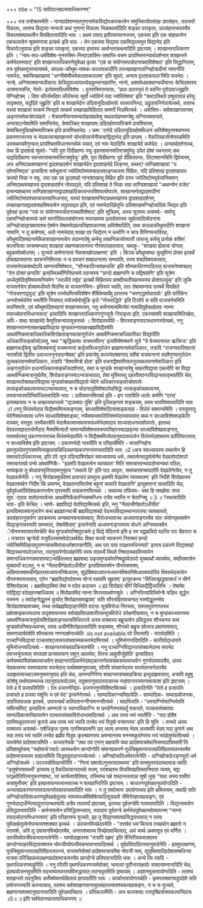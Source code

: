 +++
title = "15 सर्ववेदान्तप्रत्ययाधिकरणम्"

+++
तत्र तत्रोक्तस्येति - नानाप्रदेशाम्नातगुणानामेकविद्योपकारकत्वेन समुच्चित्योपसंग्रह उपसंहारः, तदभावो विकल्पः, ततश्च विद्याया नानात्वे कथं गुणानां विकल्पः भिन्नाथर्त्वादिति शङ्का पराकृता, उपसंहाराभावस्यैव विकल्पशब्दाथर्त्वेन विवक्षितत्वादिति भावः । प्रथमं तावत् इतीत्यस्यानन्तरम्, एकस्या इति एक संज्ञकत्वेन एकफलत्वेन श्रूयमाणाया इत्यर्थः इति पाठः । तेन एकस्या विद्याया एकविद्यात्वमुत विद्याभेद इति विचारोऽनुपपन्न इति शङ्का पराकृता, एकस्या इत्यस्य अर्थान्तरकथनादिति द्रष्टव्यम् । शाखान्तराधिकरण इति । "नाम-रूप-धर्मविशेष-नुनरुक्त्ति-निन्दाऽशक्त्ति-समाप्ति-वचन प्रायश्चित्तान्यार्थदर्शनात् शाखान्तरे कर्मभेदस्स्यात्' इति शाखान्तराधिकरणेपूर्वपक्षं कृत्वा "एकं वा संयोगरूपचोदनाख्याविशेषात' इति सिद्धान्तितम्, तत्र पूर्वपक्षसूत्रस्यायमर्थः, काठक-कौथुम-माषक-कालापकादीनि तत्तच्छाखागताग्निहोत्रादीनां नामानीति नामभेदः, क्कचिच्छाखायां "अग्नीषोमीयमेकादशकपालम्' इति श्रूयते, अन्यत्र द्वादशकपाल'मिति रूपभेदः । नान्ये, अग्निवाक्यान्यधीयानाः केचिदुपाध्यायस्योदकुम्भानाहरन्ति, नान्ये, अश्वमेधवाक्यान्यधीयानाः केचिदश्वस्य धासमानयन्ति, नेतरे- इत्येवमादिधर्मविशेषः । पुनरुक्त्तिरम्यासः, "प्रातः प्रातरनृतं ते वदन्ति पुरोदयाज्जुह्वति येग्निहोत्रम् । दिवा कीर्त्यमदिवा कीर्तयन्तः सूर्यो ज्योतिर्न तदा ज्योतिरेषाम्' इति "यथाऽतिथये प्रश्रुतायान्नं हरेयुः तादृक्त्तत्, यदुदिते जुह्वति' इति च शाखाभेदेन उदितानुदितहोमयोः परस्परनिन्दा, प्रद्रुतायनिर्गतायेत्यर्थः, ततश्च यस्यां शाखायां यत्कर्म निन्द्यते तत्कर्म तच्छाखाविहितात् कमर्णो भिन्नमित्यर्थः । अशक्त्तिः- सर्वशाखागतानाम् अङ्गानामेकत्रोपसंहारे । मैत्रायणीयानामन्वारोहसंज्ञकेषु स्थलारोहणमन्त्रेषु अग्निस्समाप्यते, अन्यत्राऽन्येषामिति समाप्तिभेदः, केषाञ्चित् शाखायाम् उदितहोमव्यतिक्रमे प्रायश्चित्तम्, केषांचिदनुदितहोमव्यतिक्रम इति प्रायश्चितभेदः । कमर्ाभेदे उदितानुदितहोमविधानं अविशेषपुनश्श्रवणस्य प्रकरणान्तरस्य च भेदकत्वाच्छाखान्तरे चोभयोरवर्जनीयत्वाद्विद्याभेद इति प्राप्तम् । वैकल्पिकत्वेनोपपन्नमिति उभयथाप्यवैगुण्यात् प्रायश्चित्तविधानमनर्थकं स्यात्, एवं नाम भेदादिभिः शाखाभेदे कर्मभेदः । अन्यार्थदर्शनाच्च, तथा हि द्वादशाहे श्रूयते- "यदि पुरा दिदीक्षाणाः स्युः वृहत्सामानमतिरात्रमुपेयुः उपेतं ह्येषां रथन्तरम् अथ यद्यदिदीक्षाणा रथन्तरसामानमतिरात्रमुपेयुः' इति, पुरा दिदीक्षाणाः पूर्व दीक्षितवन्तः, लिटश्शानचिति द्विर्वचनम्, अत्र अनिष्टप्रथमयज्ञानां द्वादशाहदर्शनं शाखाभेदेन द्वादशाहभेदे लिङ्गम्, कथम्? ताण्डिशाखायां "य एतेनानिष्ट्वा' इत्यादिना सर्वभूतानां ज्योतिष्टोमपश्चाद्भावाङ्गकतया विहितः, यदि प्रतिशाखं द्वादशाहादयः क्रतवो भिन्ना न स्युः, तदा एक एव द्वादशाहो नानाशाखासु विहित इति तस्य ज्योतिष्टोमपूर्वत्वनियमान् अनिष्टप्रथमयज्ञस्य द्वादशाहदर्शनं नोपपद्यते, यदि प्रतिशाखं ते भिन्नाः तदा ताण्डिशाखायां "अथान्येन यजेत' इत्यन्यशब्दस्य ताण्डिशाखागतद्वादशाहादिक्रत्वन्तरविषयत्वोपपत्तेः, शाखान्तर्गतद्वादशादीनां ज्योतिष्टोमपाश्चात्यत्वस्याभिधानात्, यस्यां शाखायामनिष्टप्रथमयज्ञस्य द्वादशाहदर्शनम्, तच्छाखागतद्वादशशहविषयत्वेन तदुपपद्यत इति, एवं नामभेदादिहेतुभिः प्रतिशाखमग्निहोत्रादिकं भिद्यत इति पूर्वपक्षं कृत्वा "एकं वा संयोगरूपचोदनाख्याविशेषात्' इति सूत्रितम्, अस्य सूत्रस्य अयमर्थः- सर्वासु एकमग्निहोत्रात्मकं कर्म स्वर्गादिफलसंयोगस्य रूपाख्यस्य द्रव्यदेवतस्य जुहोत्यादिचोदनाया अग्निहोत्राद्याख्यायाश्च ऐक्येन तेषामभेदप्रत्यभिज्ञापकानाम् अविशेषादिति, तथा काठककौथुमादीनि शाखानां नामानि, न तु कर्मणाम्, अतो नामभेदात् शाखा एव भिद्येरन् न कर्माणि न चात्र विनिगमनाविरहः, कौथुमादिशब्दानामेकैकशाखानामत्वेन तदाम्नातेषु कर्मसु लाक्षणिकत्वोपपत्तौ तावत्सु कर्मसु प्रत्येकं शक्त्तिं कल्पयित्वा तत्सम्बन्धात् शाखायां लक्षणाकल्पनस्य गौरवपराहतत्वात्, यथाहुः- "शाखया ह्येकया योगात् बहुकर्मावबोधनम् । युज्यते कर्मनानात्वं नैकशाखोपलक्षणम्' इति । किञ्च कौथुमशब्दः कुथुमिना प्रोक्त इत्यर्थे प्रोक्तप्रत्ययान्तः प्रवचननिमित्तकः न च प्रवचनं शब्दादन्यस्य सम्भवति, तस्य शब्दविषयकत्वात्, वाजसनेयकशब्दोऽपि आम्नायविशेषपरः, "शौनकादिभ्यश्छन्दसि' इति शौनकादिगणपठितात् वाजसनेयशब्दात् "तेन प्रोक्तं छन्दसि' इत्यस्मिन्नर्थेणिनिप्रत्यये तदन्तस्य "छन्दो ब्राह्मणानि च तद्विषयाणि' इति सूत्रेण अध्येतृवेदितृविषयत्वनियमेन "तदधीते तद्वेद' इत्यर्थे विहितस्य प्राक्दीव्यतीयप्रत्ययस्य प्रोक्ताल्लुक्' इति लुकि वाजसनेयेन प्रोक्तमधीयते विदन्ति वा वाजसनेयिनः- इतिरूपं भवति, ततः तेषामाम्नाय उत्यर्थे विवक्षिते "गोत्रचरणाद्व्युञ्' इति सूत्रेण तस्येदमित्यविशेषेण शैषिकेष्वर्थेषु प्राप्तस्य "चरणाद्धर्मान्नाययोः' इति वार्तिकेन अनयोरर्थयोरेव भवतीति नियमात् तयोरर्थयोर्व्युङि कृते "नोस्ताद्धिते' इति टिलोपे च सति वाजसनेयमिति रूपनिष्पत्तेः, एवं कौथुमादिशब्दानां शाखानामत्वम्, नतु कर्मनामत्वमित्येवं नामादिपूर्वपक्षहेतवः नाम्ना स्याच्चोदनाभिधानत्वात्' इत्यादिभिः शाखान्तराधिकरणगुणसूत्रैः निराकृता इति, एकस्यामपि शाखायामितिच्छेदः, अपि - शब्दः शाखाभेदे कैमुतिकन्यायसूचनार्थः । शिरोव्रतस्येति - शिरस्यङ्गारपात्रधारणस्येत्यर्थः, ननु शाखान्तराम्नाताक्षरब्रह्मविद्याया मुण्डकाम्नाताक्षरब्रह्मविद्यैक्येपि आथर्वणिकमात्राधिकारिकशिरोव्रताङ्गकत्वानुरोधेन आथर्वणिकमात्राधिकारिका विद्यापीति अधिकारिसङ्कोचोऽस्तु, यथा "ऋृद्धिकामाः सत्रमासीरन्' इत्यविशेषश्रवणे सूत्रे "ये येजमानास्त ऋत्विजः' इति ब्राह्मणकर्तृकेषु ऋत्विक्कमर्सु यजमानानां कर्तृत्वविध्यनुरोधेन ब्राह्मणानामेवाधिकारः, तत्रापि "राजन्यवासिष्ठानां नाराशँसो द्वितीयः प्रयाजःतनूनपादन्येषाम्' इति प्रयाजेषु कल्पभेदश्रवणात् सर्वेषां यजमानानां तदवैगुण्यानुरोधेन तुल्यकल्पानामेवाधिकारः, तत्रापि "वैश्वामित्रो होता' इति वचनाद्वैश्वामित्रतत्तुल्यकल्पानामेवाधिकार इति अङ्गानुरोधेन प्रधानाधिकारसङ्कोचदर्शनात्, तथा च मुण्डके शाखान्तरेषु चाक्षरविद्याया एकत्वेपि सा विद्या आथर्वणिकमात्रानुष्ठेयैव, शिरोव्रताङ्गस्याऽन्यत्राभावात्, तेषां मुक्त्तिस्तु दहरवैश्वानरविद्यान्तराद्भवतीति चेन्न, शाखान्तरोक्ताक्षरविद्याया मुण्डकोक्तक्षरविद्यातो भेदेने अधिकारसङ्कोचोपपत्तेः तत्सङ्कोचकल्पनस्याऽन्याय्यत्वात्, न च चोदनाद्यविशेषादभेदसिद्धेः त्तत्सङ्कोचकल्पनम्, तस्याभ्यासादिभिर्वाधितत्वादिति भावः । प्रतीयमानमित्यर्थ इति - इण गताविति धातोः कर्मणि "एरच्' इत्यच्प्रत्ययः न च अच्प्रत्ययान्तत्वे "द्यञचपाः पुंसि' इति पुल्लिङ्गत्वं शङ्कयम्, तस्य भावविषयत्वादिति भावः ॥1॥ननु विधेयभेदान्न विद्यैक्यमित्यसङ्गतम्, साध्याविशेषादित्याशङ्कयाह - विधेयं सामान्यमिति । वस्तुतस्तु भेदेनैक्याभावसा धनेन साध्याविशेषशङ्का, नचैक्याभावातिरिक्त्तभेदस्याभावात् कथं न साध्याविशेषशङ्केति वाच्यम्, वस्तुतः तस्यैकत्वेपि भेदत्वैकत्वाभावत्वरूपधर्मभेदमादाय साध्यसाधनभावोपपत्तेः, इतरथा देवदत्तयज्ञदत्तयोर्भेदात् नैक्यमित्यादौ सामान्यविशेषभावरूपपरिहारस्याऽप्रवृत्त्या साध्याविशेषप्रसङ्गात्, परमार्थतस्तु प्रकरणान्तराच्च विधेयभेदप्रतीतेः न विद्यैक्यमित्येतदनुवादरूपत्वेन विधेयभेदशब्दस्य प्रतीतिपरत्वात् न साध्याविशेष इति द्रष्टव्यम् । प्रकरणभेदो नास्तीति च परिहार्यमिति - मासाग्निहोत्र इवानुपादेयगुणसमभिव्याहृतासन्निधिलक्षणप्रकरणान्तराभावादिति भावः ॥2॥अत्र स्वाध्यायस्य तथात्वेन हि समाचारेऽधिकाराच्च, इति परैः सूत्रं पठित्वाशिरोव्रतं स्वाध्यायस्य धर्मः, तथात्वेनतद्धर्मत्वेनैव वेदव्रतोपदेशपरे समाचाराख्ये ग्रन्थे आथर्वणिकैः- "इदमपि वेदव्रतत्वेन व्याख्यात' मिति समाचारग्रन्थपाठोप्यन्यथा पठितः, भाष्यकृता तु बोधायनवृत्तिपाठमनुसृत्य "तथात्वे हि' इति पाठ आदृतः, समाचारग्रन्थपाठोपि वेदव्रतेनेत्येव, न तु वेदव्रतत्वेनेति । ननु शिरोव्रतमुपदिश्य व्रतान्तरं प्रस्तुत्य इदमपि वेदव्रतेन व्याख्यातम्' इति निर्देशे शिरोव्रतस्य वेदव्रतशब्देन निर्देश किं प्रमाणम्, वेदव्रतानामितरेषां बहूनां चत्वारि वेदव्रतानि' इत्युक्त्तानां सत्वादिति चेन्न, पूर्वपूर्वधर्मातिदेशप्रकरणत्वेन एतस्यापि तत्प्रकरणमित्यर्थः । सववच्च तन्नियमः- यथा हि सवहोमाः सप्त सूयर्ादयः शतोदनपर्यन्ता आथर्वणिकैकाग्निसम्बन्धिनः तत्रैव भवन्ति न त्रेताग्निषु ॥ 3 ॥ ?स्थत्वादिति भावः- इति केचित् । भाष्ये- ब्रह्मविद्यां वेदविद्यामित्यर्थः इति, ननु "नैतदचीर्णव्रतोऽधीयीत' इत्यग्रिमवाक्यानुसारेण कथं ब्रह्मज्ञानवाची ब्रह्मविद्याशब्दो वेदरूपविद्यास्थानपरतया व्याख्यायते, उपसंहारानुसारेण उपक्रमस्य अन्यथानयनासंभवात्, विरोधाभावाच्च अध्ययनाङ्गस्यैव सतः संयोगपृथक्त्वेन विद्याङ्गत्वस्यापि सम्भवात्, तेषामेवैताम्' इत्यनेनापि अध्ययनाङ्गत्वस्य बोधने अग्निमवाक्येन ेपौनरुक्त्तयापत्तेश्चेति चेन्न मुण्डकोपनिषदुपक्रमे द्वं विद्ये वेदितव्ये इति ह स्म यद्व्रह्मविदो वदन्ति परा चैवापरा च । तत्रापरा ऋृग्वेदो यजुर्वेदस्सामवेदोऽथर्ववेदः शिक्षा कल्पो व्याकरणं निरुक्त्तं छन्दो ज्योतिषमितिहासपुराणन्यायमीमांसाधर्मशास्त्राणीति, अथ परा यया तदक्षरमधिगम्यते' इत्यत्र प्रकरणे विद्याशब्दो विद्यास्थानपरोऽवगतः, तदनुसारेणोपसंहारेपि तस्य तादर्थ्ये स्थिते निषादस्थपतिन्यायेन समानाधिकरणसमासस्याऽभ्यर्हितत्वात् ब्रह्मशब्दः प्रकृतमुण्डकोपनिषद्रूपवेदपरो मुख्यार्थो व्याख्येयः, षष्ठीसमासेन मुख्यार्थो वाऽस्तु, न च "नैतदचीर्णव्रतोऽधीयीत' इत्यग्रिमवाक्येन पौनरुक्त्तयम्, अग्रिमवाक्यमचीर्णव्रतस्याध्यापननिषेधपरम्, शूद्रविषयाध्यापनाध्ययनविषयनिषेधवाक्ययोरिव विषयभेदसत्वेन पौनरुक्त्तयभावात्, एतेन "ब्रह्मविद्योपदेशस्य योग्यं वक्ष्यामि सुव्रतम्' इत्युपक्रम्य "विधिवच्छ्रद्ध्यासार्धं न चीर्ण यैश्शिरोव्रतम् । ब्रह्मविद्यामिमां तेषां न वदेत कदाचन ॥ इदं शिरोव्रतं चीर्णं विधिवद्यैर्द्विजातिभिः । तेषामेव वदेद्विद्यां वदेदज्ञानबाधिकाम् ॥ शिरोव्रतमिदं नाम्ना शिरस्याथर्वणश्रुतेः । अग्निरित्यादिभिर्मन्त्रैः षड्भिः शुद्धेन भस्मना ॥ सर्वाङ्गोद्धूलनं कुर्यात् शिरोव्रतसमाह्वयम्' सति सौरसंहितावचनात् भस्मोद्धूलनमेव शिरोव्रतशब्दवाच्यम्, तच्च सर्वब्रह्नविद्याङ्गमिति वदन्तः सूत्रविरोधा निरस्ताः, तामसपुराणगतस्य प्रक्षेपशङ्कास्पदस्य तादृशवचनस्य सर्वसंप्रतिपन्नशारीरकसूत्रविरोधे उपेक्षणीयत्वात्, न च मुण्डकाध्ययनस्य आथर्वणिकमात्रनुष्ठेयशिरोव्रताङ्गकत्वविधिपरत्वे अस्य वाक्यस्य बह्वृचत्वेन प्रसिद्धस्य शौनकस्य कथं मुण्डकोपनिषदध्ययनम्, तस्य अचीर्णशिरोव्रतत्वादिति शङ्क्यम्, शौनको बह्वृच एवेत्यत्र प्रमाणामावात्, सामगाचार्यवंशेपि शौनकस्य गणनदर्शनाच्चेति ॥is not available.परे त्वित्यादि - रूपभेदमिति । पञ्चाग्निविद्यायां पञ्चत्वषट्त्वरूपसंख्यात्मकरूपभेदमित्यर्थः । भूमिभोगनादिवदिति - कारीर्याद्यध्ययने भूमिभोजनवदित्यर्थः - शाखान्तरसंख्याप्रक्रियाश्चेति । ननु पञ्चाग्निविद्यागतसंख्याभेदस्य रूपभेद एवान्तर्भूतत्वात् सप्तदश प्राजापत्यान् पशून् आलभेत, तिस्त्र आहुतीर्जुहोति' इत्यादिवत् कर्मसमवायिसंख्यात्वाभावेन शब्दान्तरादिकर्मभेदषट्कान्तर्गतसंख्यारूपत्वाभावेन गुणभेदरूपतयैव, अस्य भेदकत्वस्य वक्त्तव्यतया रूपभेदात् पार्थक्यमनुपपन्नम्, परैरपि संख्याभेदस्य रूपभेदान्तर्गततयैव उदाहृतत्वाच्चाऽयमनुक्त्तानुवाद इति चेन्न, आनन्दगिरिणा शब्दान्तरसंख्याप्रक्रिया इत्युदाहृतत्वात्, अत्रापि बहुषु कोशेषु तथोपलम्भाच्च तदनुवादरूपोऽयम्, तदुक्त्तानुवादरूपत्वाच्च नाक्षेपान्तरस्याप्यवाकाश इति द्रष्टव्यम् । रेतो ह वै प्रजापतिरिति । रेतः प्रजननेन्द्रियं- प्रजननगुणविशिष्टमित्यर्थः । इत्यादिनेति "रेतो ह प्रजापतिः प्रजायते ह प्रजया पशुभिः य एवं वेद' इत्यनेनेत्यर्थः । साम्पादिकाग्न्यभिप्रायेति - साम्पादिकः- सम्पत्प्रयोजनकः, उपास्तिफलक इत्यर्थः, उपास्त्यर्थं कल्पितानग्नीनामनन्तीत्यर्थः । षष्ठस्त्विति - "तस्याग्निरेवाग्निर्भवति समित्समित्' इत्यादिना आम्नातो यः स्वाभाविकाग्निः स छन्दोगैरुपसंहर्तुं शकयते, पञ्चत्वसंख्यायाः साम्पादिकत्वाभिप्रायत्वेन पञ्चत्वसंख्याविरोधाभावादित्यर्थः । अथ तस्य भयं भवतीति - "यदा ह्येवैष एतस्मिन्नुदरमन्तरं कुरुते अथ तस्य भयं भवति तत्त्वेव भयं विदुषो मन्वानस्य' इति हि श्रुतिः । तन्मते अस्य वाक्यस्य अयमर्थः- एषोधिकृतः पुरुषः एतस्मिन्नात्मनि उत् अरम् अन्तरम् भेदम् अल्पमपि भेदम् यदा कुरुते अथ तदा तस्य भयं भवति तत्त्वेव ब्रह्मैव विदुषः कृतश्रवणस्य अमन्वानस्य मननमकुर्वाणस्य भयं भयहेतुर्भवतीत्यर्थः । यस्त्वेमेवं प्रादेशमात्रमिति - वाजसनेयके "तथा तव एनान् वक्षयामि यथा प्रादेशमात्रमेवाभिसम्पादयिष्यामी'ति प्रतिज्ञापूर्वकम् "सहोवाचे'त्यादेः आरब्धत्वेन छान्दोग्येपि समानप्रकरणे मूर्धचिबुकान्तरालप्रतिष्ठितत्वलभ्यस्यैव प्रादेशमात्रत्वस्य ग्राह्यत्वमिति सिद्धवदुपादानाच्चेत्यर्थः । अग्निहोत्रादिधर्मपरत्वेनेति - अग्निहोत्रादेःरङ्गभूतो धर्म अग्निहोत्रधर्मः । परञ्जयोतिःप्राप्तेरिति - "नित्यं समासेऽनुत्तरपदस्थस्य' इति षत्वमुत्तरपदस्थत्वान्न भवति "इसुषोस्सामर्थ्ये' इत्यस्य तु वैकल्पित्वात्तदभावे रूपम्, परंशब्दश्च विभक्त्तिप्रतिरूपनिपाता व्ययम्, यद्वा परञ्ज्योतिरित्यनुकरणशब्दः, परं कार्यत्वायेतिवत्, तस्मिश्च पक्षे शब्दान्तरत्वान्न सुषो लुक् "यथा अस्य वामीयं कयाषुभीयम्' इति इस्प्रत्ययान्तत्वाभावाच्च न षत्वप्राप्तिरिति द्रष्टव्यम् । साधारणपूर्वपक्षानुपयोगादिति - अभ्यासप्रकरणान्तरवदत्यन्तोपकाराभावादिति भावः । न तु सर्वात्मना उपयोगाभाव इति भ्रमितव्यम्, तथाहि सति अग्निहोत्रादिसाधारणपूर्वपक्षहेतुतया नामरूपधर्मविशेषेत्यादिसूत्रयतो जैमिनेरज्ञत्वप्रसङ्गः, एवं गुणभेदाद्यधीनेत्याद्युत्तरग्रन्थस्यापि अत्रैव तात्पर्य्यं द्रष्टव्यम्, इतरथा पूर्वतन्त्रेपि गत्यभावादिति । विद्यानामत्वेन प्रसिद्धयभावादिति - कर्मनामत्वेन प्रसिद्धिसम्भवात्, तदादाय पूर्वतन्त्रे कर्मभेदपूर्वपक्षस्योत्थापनम् "नाम्नां स्यादचोदनाभिधानत्वात्' इति परिहारश्च युज्यते, इह तु विद्यानामत्वप्रसिद्धयभावात् न तस्य पूर्वपक्षहेतुत्वेनोपन्यासश्शक्यत इत्यर्थः । उपासनविच्छेदस्येति - "तत्तवेव भय'मित्यत्र तच्छब्देन ब्रह्मणो न परामर्शः, अपि तु उपासनविच्छेदस्यैव, अन्तरशब्दस्य विच्छेदवाचित्वात्, अयं चार्थः प्रथमसूत्र एव वर्णितः । उपजीव्योपजीवकभावाभावेनेति - भाष्योदाहृतस्य "तत्रापि दह्रम्' इति तैत्तिरीयकवाक्यस्य छान्दोग्यदहरविद्यावाक्यस्य चोपजीव्योपजीवकभावाभावादित्यर्थः । पूर्वप्रतिपादितस्यानुवादेनेति - इदमुपलक्षणम्, मूर्धचिबुकान्तरालप्रतिष्ठितत्वलभ्यं, वाजसनेयोक्तं प्रादेशमात्रत्वमिह नोपजी व्यम्, द्यृपृथिव्यादिप्रदेशसम्बधिन्या मात्रया परिच्छिन्नत्वलक्षणप्रादेशमात्रत्वस्यैव छान्दोग्ये प्रतिपादनादिति भावः । अन्ये त्वि त्यादि - पृथगधिकरणमाहुरिति । ननु परैरपि पृथगधिकरणत्वमेवोक्तं, भामत्यां पूर्वोन्तरपक्षयोः स्पष्टमाम्नानादिति चेन्न, इदम्प्रयोजनसूत्रमिति तद्भाष्यस्वारस्यविरुद्धत्वात् तदनादृतमिति द्रष्यव्यम् । अज्ञानमूलत्वायोगादिति - ततश्च शाखान्तरे तदनुक्त्तिः कर्मैक्येष्पनपेक्षितत्वं ज्ञापयतीति भावः । कार्याभावायोगाच्चेति - कृष्णलश्रवणवदुपदेशे सति प्रयोजनस्यापि कल्प्यत्वात्, ततश्च सर्वशाखागतानामुपसंहारस्यावश्यकत्वप्रसङ्गः, न च स युज्यते, ब्रह्मणाप्यशक्यानुष्ठानत्वादिति पूर्वपक्ष्यभिप्रायः । प्रतिकल्पमिति - अत्र कल्पशब्दः तत्तदृषिप्रयोक्तकल्पाभिप्रायः ॥5॥ ॥ इति सर्ववेदान्तप्रत्ययाधिकरणम् ॥